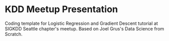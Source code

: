 # KDD Meetup Presentation
Coding template for Logistic Regression and Gradient Descent tutorial at SIGKDD Seattle chapter's meetup. Based on Joel Grus's Data Science from Scratch.
